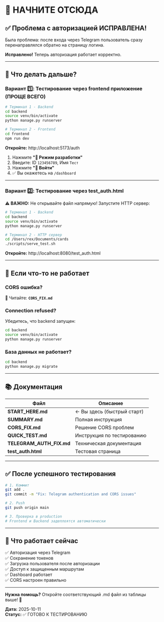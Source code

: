 # 🚀 НАЧНИТЕ ОТСЮДА

## ✅ Проблема с авторизацией ИСПРАВЛЕНА!

Была проблема: после входа через Telegram пользователь сразу перенаправлялся обратно на страницу логина.

**Исправлено!** Теперь авторизация работает корректно.

---

## 🎯 Что делать дальше?

### Вариант 1️⃣: Тестирование через frontend приложение (ПРОЩЕ ВСЕГО)

```bash
# Терминал 1 - Backend
cd backend
source venv/bin/activate
python manage.py runserver

# Терминал 2 - Frontend
cd frontend
npm run dev
```

**Откройте:** http://localhost:5173/auth

1. Нажмите **"🔧 Режим разработки"**
2. Введите: ID `123456789`, Имя `Тест`
3. Нажмите **"🚀 Войти"**
4. ✅ Вы окажетесь на `/dashboard`

---

### Вариант 2️⃣: Тестирование через test_auth.html

⚠️ **ВАЖНО:** Не открывайте файл напрямую! Запустите HTTP сервер:

```bash
# Терминал 1 - Backend
cd backend
source venv/bin/activate
python manage.py runserver

# Терминал 2 - HTTP сервер
cd /Users/rex/Documents/cards
./scripts/serve_test.sh
```

**Откройте:** http://localhost:8080/test_auth.html

---

## 🐛 Если что-то не работает

### CORS ошибка?
📖 Читайте: **`CORS_FIX.md`**

### Connection refused?
Убедитесь, что backend запущен:
```bash
cd backend
source venv/bin/activate
python manage.py runserver
```

### База данных не работает?
```bash
cd backend
python manage.py migrate
```

---

## 📚 Документация

| Файл | Описание |
|------|----------|
| **START_HERE.md** | ← Вы здесь (быстрый старт) |
| **SUMMARY.md** | Полная инструкция |
| **CORS_FIX.md** | Решение CORS проблем |
| **QUICK_TEST.md** | Инструкция по тестированию |
| **TELEGRAM_AUTH_FIX.md** | Техническая документация |
| **test_auth.html** | Тестовая страница |

---

## ✅ После успешного тестирования

```bash
# 1. Коммит
git add .
git commit -m "Fix: Telegram authentication and CORS issues"

# 2. Push
git push origin main

# 3. Проверка в production
# Frontend и Backend задеплоятся автоматически
```

---

## 🎉 Что работает сейчас

✅ Авторизация через Telegram  
✅ Сохранение токенов  
✅ Загрузка пользователя после авторизации  
✅ Доступ к защищенным маршрутам  
✅ Dashboard работает  
✅ CORS настроен правильно  

---

**Нужна помощь?** Откройте соответствующий .md файл из таблицы выше! 🚀

**Дата:** 2025-10-11  
**Статус:** ✅ ГОТОВО К ТЕСТИРОВАНИЮ

